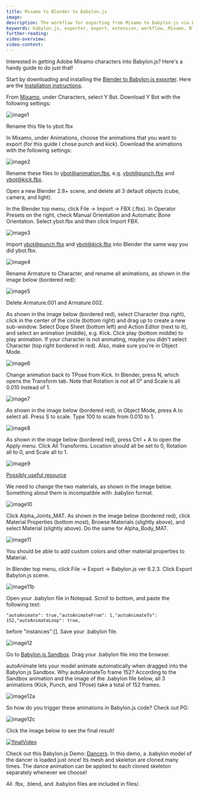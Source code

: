 ```yaml
---
title: Mixamo to Blender to Babylon.js
image:
description: The workflow for exporting from Mixamo to Babylon.js via Blender.
keywords: babylon.js, exporter, export, extension, workflow, Mixamo, Blender
further-reading:
video-overview:
video-content:
---
```


Interested in getting Adobe Mixamo characters into Babylon.js? Here's a handy guide to do just that!

Start by downloading and installing the [Blender to Babylon.js exporter](https://github.com/BabylonJS/BlenderExporter). Here are the [Installation instructions](/extensions/Exporters/Blender#installation).

From [Mixamo](https://www.mixamo.com), under Characters, select Y Bot. Download Y Bot with the following settings:

![image1](/img/exporters/mixamo/1.png)

Rename this file to ybot.fbx

In Mixamo, under Animations, choose the animations that you want to export (for this guide I chose punch and kick). Download the animations with the following settings:

![image2](/img/exporters/mixamo/2.png)

Rename these files to ybot@animation.fbx, e.g. ybot@punch.fbx and ybot@kick.fbx.

Open a new Blender 2.8+ scene, and delete all 3 default objects (cube, camera, and light).

In the Blender top menu, click File → Import → FBX (.fbx). In Operator Presets on the right, check Manual Orientation and Automatic Bone Orientation. Select ybot.fbx and then click Import FBX.

![image3](/img/exporters/mixamo/3.png)

Import ybot@punch.fbx and ybot@kick.fbx into Blender the same way you did ybot.fbx.

![image4](/img/exporters/mixamo/4.png)

Rename Armature to Character, and rename all animations, as shown in the image below (bordered red):

![image5](/img/exporters/mixamo/5.png)

Delete Armature.001 and Armature.002.

As shown in the image below (bordered red), select Character (top right), click in the center of the circle (bottom right) and drag up to create a new sub-window. Select Dope Sheet (bottom left) and Action Editor (next to it), and select an animation (middle), e.g. Kick. Click play (bottom middle) to play animation. If your character is not animating, maybe you didn't select Character (top right bordered in red). Also, make sure you're in Object Mode.

![image6](/img/exporters/mixamo/6a.png)

Change animation back to TPose from Kick. In Blender, press N, which opens the Transform tab. Note that Rotation is not all 0° and Scale is all 0.010 instead of 1.

![image7](/img/exporters/mixamo/7a.png)

As shown in the image below (bordered red), in Object Mode, press A to select all. Press S to scale. Type 100 to scale from 0.010 to 1.

![image8](/img/exporters/mixamo/8.png)

As shown in the image below (bordered red), press Ctrl + A to open the Apply menu. Click All Transforms. Location should all be set to 0, Rotation all to 0, and Scale all to 1.

![image9](/img/exporters/mixamo/9.png)

[Possibly useful resource](https://blender.stackexchange.com/questions/24839/how-do-i-resize-an-armature-without-ruining-its-poses)

We need to change the two materials, as shown in the image below. Something about them is incompatible with .babylon format.

![image10](/img/exporters/mixamo/10.png)

Click Alpha_Joints_MAT. As shown in the image below (bordered red), click Material Properties (bottom most), Browse Materials (slightly above), and select Material (slightly above). Do the same for Alpha_Body_MAT.

![image11](/img/exporters/mixamo/11.png)

You should be able to add custom colors and other material properties to Material.

In Blender top menu, click File → Export → Babylon.js ver 6.2.3. Click Export Babylon.js scene.

![image11b](/img/exporters/mixamo/11b.png)

Open your .babylon file in Notepad. Scroll to bottom, and paste the following text:

```
"autoAnimate": true,"autoAnimateFrom": 1,"autoAnimateTo": 152,"autoAnimateLoop": true,
```

before "instances":[]. Save your .babylon file.

![image12](/img/exporters/mixamo/12.png)

Go to [Babylon.js Sandbox](https://sandbox.babylonjs.com/). Drag your .babylon file into the browser.

autoAnimate lets your model animate automatically when dragged into the Babylon.js Sandbox. Why autoAnimateTo frame 152? According to the Sandbox animation and the image of the .babylon file below, all 3 animations (Kick, Punch, and TPose) take a total of 152 frames.

![image12a](/img/exporters/mixamo/12a.png)

So how do you trigger these animations in Babylon.js code? Check out PG: <Playground id="#BCU1XR#0" title="Animation Blending" description="Triggering Mixamo animations."/>

![image12c](/img/exporters/mixamo/12c.png)

Click the image below to see the final result!

[![finalVideo](https://img.youtube.com/vi/_f4z--WKsU4/0.jpg)](https://www.youtube.com/watch?v=_f4z--WKsU4)

Check out this Babylon.js Demo: [Dancers](https://www.babylonjs.com/demos/dancers/). In this demo, a .babylon model of the dancer is loaded just once! Its mesh and skeleton are cloned many times. The dance animation can be applied to each cloned skeleton separately whenever we choose!

All .fbx, .blend, and .babylon files are included in files/.
